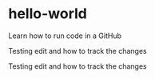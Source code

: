 # hello-world
Learn how to run code in a GitHub

Testing edit and how to track the changes

Testing edit and how to track the changes
